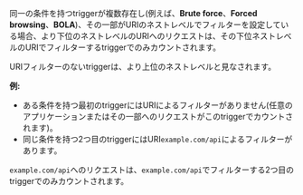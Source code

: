 同一の条件を持つtriggerが複数存在し(例えば、**Brute force**、**Forced browsing**、**BOLA**)、その一部がURIのネストレベルでフィルターを設定している場合、より下位のネストレベルのURIへのリクエストは、その下位ネストレベルのURIでフィルターするtriggerでのみカウントされます。

URIフィルターのないtriggerは、より上位のネストレベルと見なされます。

**例:**

* ある条件を持つ最初のtriggerにはURIによるフィルターがありません(任意のアプリケーションまたはその一部へのリクエストがこのtriggerでカウントされます)。
* 同じ条件を持つ2つ目のtriggerにはURI`example.com/api`によるフィルターがあります。

`example.com/api`へのリクエストは、`example.com/api`でフィルターする2つ目のtriggerでのみカウントされます。